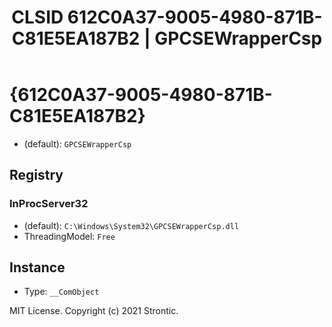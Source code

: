 ﻿---
title: "CLSID 612C0A37-9005-4980-871B-C81E5EA187B2 | GPCSEWrapperCsp"
excerpt: What is COM-Object CLSID 612C0A37-9005-4980-871B-C81E5EA187B2?
---

# {612C0A37-9005-4980-871B-C81E5EA187B2}

* (default): `GPCSEWrapperCsp`

## Registry


### InProcServer32

* (default): `C:\Windows\System32\GPCSEWrapperCsp.dll`
* ThreadingModel: `Free`

## Instance

* Type: `__ComObject`

MIT License. Copyright (c) 2021 Strontic.


